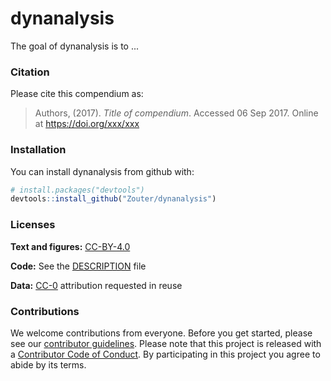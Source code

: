 
<!-- README.md is generated from README.Rmd. Please edit that file -->
dynanalysis
===========

The goal of dynanalysis is to ...

### Citation

Please cite this compendium as:

> Authors, (2017). *Title of compendium*. Accessed 06 Sep 2017. Online at <https://doi.org/xxx/xxx>

### Installation

You can install dynanalysis from github with:

``` r
# install.packages("devtools")
devtools::install_github("Zouter/dynanalysis")
```

### Licenses

**Text and figures:** [CC-BY-4.0](http://creativecommons.org/licenses/by/4.0/)

**Code:** See the [DESCRIPTION](DESCRIPTION) file

**Data:** [CC-0](http://creativecommons.org/publicdomain/zero/1.0/) attribution requested in reuse

### Contributions

We welcome contributions from everyone. Before you get started, please see our [contributor guidelines](CONTRIBUTING.md). Please note that this project is released with a [Contributor Code of Conduct](CONDUCT.md). By participating in this project you agree to abide by its terms.

